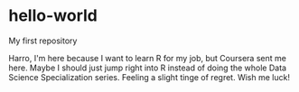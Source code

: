 # hello-world
My first repository

Harro, I'm here because I want to learn R for my job, but Coursera sent me here. Maybe I should just jump right into R instead of doing the whole Data Science Specialization series. Feeling a slight tinge of regret. Wish me luck!
